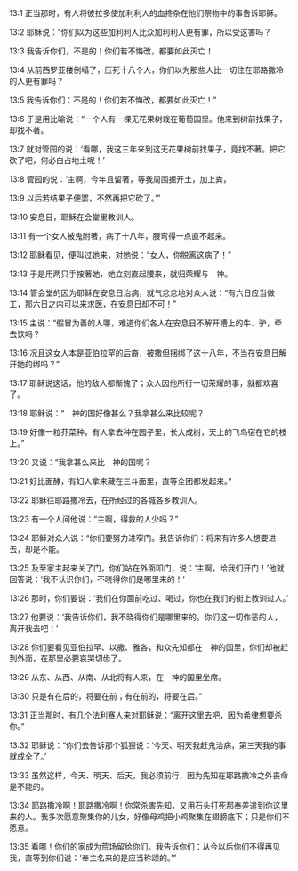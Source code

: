 <a id="1"></a>13:1  正当那时，有人将彼拉多使加利利人的血搀杂在他们祭物中的事告诉耶稣。  

<a id="2"></a>13:2  耶稣说：“你们以为这些加利利人比众加利利人更有罪，所以受这害吗？  

<a id="3"></a>13:3  我告诉你们，不是的！你们若不悔改，都要如此灭亡！  

<a id="4"></a>13:4  从前西罗亚楼倒塌了，压死十八个人，你们以为那些人比一切住在耶路撒冷的人更有罪吗？  

<a id="5"></a>13:5  我告诉你们：不是的！你们若不悔改，都要如此灭亡！”  

<a id="6"></a>13:6  于是用比喻说：“一个人有一棵无花果树栽在葡萄园里。他来到树前找果子，却找不著。  

<a id="7"></a>13:7  就对管园的说：‘看哪，我这三年来到这无花果树前找果子，竟找不著。把它砍了吧，何必白占地土呢！’  

<a id="8"></a>13:8  管园的说：‘主啊，今年且留著，等我周围掘开土，加上粪，  

<a id="9"></a>13:9  以后若结果子便罢，不然再把它砍了。’”  

<a id="10"></a>13:10  安息日，耶稣在会堂里教训人。  

<a id="11"></a>13:11  有一个女人被鬼附著，病了十八年，腰弯得一点直不起来。  

<a id="12"></a>13:12  耶稣看见，便叫过她来，对她说：“女人，你脱离这病了！”  

<a id="13"></a>13:13  于是用两只手按著她，她立刻直起腰来，就归荣耀与　神。  

<a id="14"></a>13:14  管会堂的因为耶稣在安息日治病，就气忿忿地对众人说：“有六日应当做工，那六日之内可以来求医，在安息日却不可！”  

<a id="15"></a>13:15  主说：“假冒为善的人哪，难道你们各人在安息日不解开槽上的牛、驴，牵去饮吗？  

<a id="16"></a>13:16  况且这女人本是亚伯拉罕的后裔，被撒但捆绑了这十八年，不当在安息日解开她的绑吗？”  

<a id="17"></a>13:17  耶稣说这话，他的敌人都惭愧了；众人因他所行一切荣耀的事，就都欢喜了。  

<a id="18"></a>13:18  耶稣说：“　神的国好像甚么？我拿甚么来比较呢？  

<a id="19"></a>13:19  好像一粒芥菜种，有人拿去种在园子里，长大成树，天上的飞鸟宿在它的枝上。”  

<a id="20"></a>13:20  又说：“我拿甚么来比　神的国呢？  

<a id="21"></a>13:21  好比面酵，有妇人拿来藏在三斗面里，直等全团都发起来。”  

<a id="22"></a>13:22  耶稣往耶路撒冷去，在所经过的各城各乡教训人。  

<a id="23"></a>13:23  有一个人问他说：“主啊，得救的人少吗？”  

<a id="24"></a>13:24  耶稣对众人说：“你们要努力进窄门。我告诉你们：将来有许多人想要进去，却是不能。  

<a id="25"></a>13:25  及至家主起来关了门，你们站在外面叩门，说：‘主啊，给我们开门！’他就回答说：‘我不认识你们，不晓得你们是哪里来的！’  

<a id="26"></a>13:26  那时，你们要说：‘我们在你面前吃过、喝过，你也在我们的街上教训过人。’  

<a id="27"></a>13:27  他要说：‘我告诉你们，我不晓得你们是哪里来的。你们这一切作恶的人，离开我去吧！’  

<a id="28"></a>13:28  你们要看见亚伯拉罕、以撒、雅各，和众先知都在　神的国里，你们却被赶到外面，在那里必要哀哭切齿了。  

<a id="29"></a>13:29  从东、从西、从南、从北将有人来，在　神的国里坐席。  

<a id="30"></a>13:30  只是有在后的，将要在前；有在前的，将要在后。”  

<a id="31"></a>13:31  正当那时，有几个法利赛人来对耶稣说：“离开这里去吧，因为希律想要杀你。”  

<a id="32"></a>13:32  耶稣说：“你们去告诉那个狐狸说：‘今天、明天我赶鬼治病，第三天我的事就成全了。’  

<a id="33"></a>13:33  虽然这样，今天、明天、后天，我必须前行，因为先知在耶路撒冷之外丧命是不能的。  

<a id="34"></a>13:34  耶路撒冷啊！耶路撒冷啊！你常杀害先知，又用石头打死那奉差遣到你这里来的人。我多次愿意聚集你的儿女，好像母鸡把小鸡聚集在翅膀底下；只是你们不愿意。　  

<a id="35"></a>13:35  看哪！你们的家成为荒场留给你们。我告诉你们：从今以后你们不得再见我，直等到你们说：‘奉主名来的是应当称颂的。’”  
